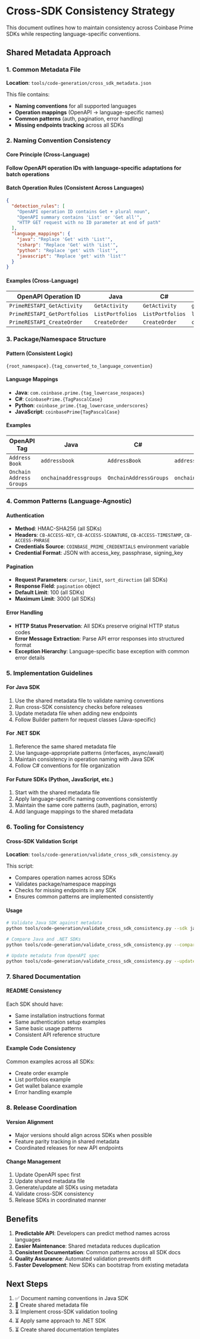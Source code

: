 # Cross-SDK Consistency Strategy

This document outlines how to maintain consistency across Coinbase Prime SDKs while respecting language-specific conventions.

## Shared Metadata Approach

### 1. Common Metadata File
**Location**: `tools/code-generation/cross_sdk_metadata.json`

This file contains:
- **Naming conventions** for all supported languages
- **Operation mappings** (OpenAPI → language-specific names)
- **Common patterns** (auth, pagination, error handling)
- **Missing endpoints tracking** across all SDKs

### 2. Naming Convention Consistency

#### Core Principle (Cross-Language)
**Follow OpenAPI operation IDs with language-specific adaptations for batch operations**

#### Batch Operation Rules (Consistent Across Languages)
```json
{
  "detection_rules": [
    "OpenAPI operation ID contains Get + plural noun",
    "OpenAPI summary contains 'List' or 'Get all'", 
    "HTTP GET request with no ID parameter at end of path"
  ],
  "language_mappings": {
    "java": "Replace 'Get' with 'List'",
    "csharp": "Replace 'Get' with 'List'",
    "python": "Replace 'get' with 'list'",
    "javascript": "Replace 'get' with 'list'"
  }
}
```

#### Examples (Cross-Language)
| OpenAPI Operation ID | Java | C# | Python | JavaScript |
|---------------------|------|----|---------|-----------| 
| `PrimeRESTAPI_GetActivity` | `GetActivity` | `GetActivity` | `get_activity` | `getActivity` |
| `PrimeRESTAPI_GetPortfolios` | `ListPortfolios` | `ListPortfolios` | `list_portfolios` | `listPortfolios` |
| `PrimeRESTAPI_CreateOrder` | `CreateOrder` | `CreateOrder` | `create_order` | `createOrder` |

### 3. Package/Namespace Structure

#### Pattern (Consistent Logic)
```
{root_namespace}.{tag_converted_to_language_convention}
```

#### Language Mappings
- **Java**: `com.coinbase.prime.{tag_lowercase_nospaces}`
- **C#**: `CoinbasePrime.{TagPascalCase}`  
- **Python**: `coinbase_prime.{tag_lowercase_underscores}`
- **JavaScript**: `coinbasePrime{TagPascalCase}`

#### Examples
| OpenAPI Tag | Java | C# | Python | JavaScript |
|-------------|------|----|---------|-----------| 
| `Address Book` | `addressbook` | `AddressBook` | `address_book` | `AddressBook` |
| `Onchain Address Groups` | `onchainaddressgroups` | `OnchainAddressGroups` | `onchain_address_groups` | `OnchainAddressGroups` |

### 4. Common Patterns (Language-Agnostic)

#### Authentication
- **Method**: HMAC-SHA256 (all SDKs)
- **Headers**: `CB-ACCESS-KEY`, `CB-ACCESS-SIGNATURE`, `CB-ACCESS-TIMESTAMP`, `CB-ACCESS-PHRASE`
- **Credentials Source**: `COINBASE_PRIME_CREDENTIALS` environment variable
- **Credential Format**: JSON with access_key, passphrase, signing_key

#### Pagination  
- **Request Parameters**: `cursor`, `limit`, `sort_direction` (all SDKs)
- **Response Field**: `pagination` object
- **Default Limit**: 100 (all SDKs)
- **Maximum Limit**: 3000 (all SDKs)

#### Error Handling
- **HTTP Status Preservation**: All SDKs preserve original HTTP status codes
- **Error Message Extraction**: Parse API error responses into structured format
- **Exception Hierarchy**: Language-specific base exception with common error details

### 5. Implementation Guidelines

#### For Java SDK
1. Use the shared metadata file to validate naming conventions
2. Run cross-SDK consistency checks before releases
3. Update metadata file when adding new endpoints
4. Follow Builder pattern for request classes (Java-specific)

#### For .NET SDK  
1. Reference the same shared metadata file
2. Use language-appropriate patterns (interfaces, async/await)
3. Maintain consistency in operation naming with Java SDK
4. Follow C# conventions for file organization

#### For Future SDKs (Python, JavaScript, etc.)
1. Start with the shared metadata file
2. Apply language-specific naming conventions consistently
3. Maintain the same core patterns (auth, pagination, errors)
4. Add language mappings to the shared metadata

### 6. Tooling for Consistency

#### Cross-SDK Validation Script
**Location**: `tools/code-generation/validate_cross_sdk_consistency.py`

This script:
- Compares operation names across SDKs
- Validates package/namespace mappings
- Checks for missing endpoints in any SDK
- Ensures common patterns are implemented consistently

#### Usage
```bash
# Validate Java SDK against metadata
python tools/code-generation/validate_cross_sdk_consistency.py --sdk java

# Compare Java and .NET SDKs
python tools/code-generation/validate_cross_sdk_consistency.py --compare java dotnet

# Update metadata from OpenAPI spec
python tools/code-generation/validate_cross_sdk_consistency.py --update-metadata
```

### 7. Shared Documentation

#### README Consistency
Each SDK should have:
- Same installation instructions format
- Same authentication setup examples  
- Same basic usage patterns
- Consistent API reference structure

#### Example Code Consistency
Common examples across all SDKs:
- Create order example
- List portfolios example
- Get wallet balance example
- Error handling example

### 8. Release Coordination

#### Version Alignment
- Major versions should align across SDKs when possible
- Feature parity tracking in shared metadata
- Coordinated releases for new API endpoints

#### Change Management
1. Update OpenAPI spec first
2. Update shared metadata file
3. Generate/update all SDKs using metadata
4. Validate cross-SDK consistency
5. Release SDKs in coordinated manner

## Benefits

1. **Predictable API**: Developers can predict method names across languages
2. **Easier Maintenance**: Shared metadata reduces duplication
3. **Consistent Documentation**: Common patterns across all SDK docs
4. **Quality Assurance**: Automated validation prevents drift
5. **Faster Development**: New SDKs can bootstrap from existing metadata

## Next Steps

1. ✅ Document naming conventions in Java SDK
2. 🔄 Create shared metadata file 
3. ⏳ Implement cross-SDK validation tooling
4. ⏳ Apply same approach to .NET SDK
5. ⏳ Create shared documentation templates